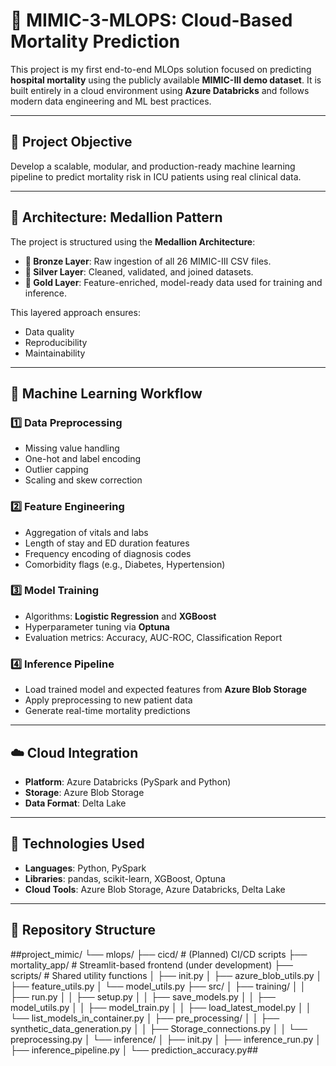 # 🏥 MIMIC-3-MLOPS: Cloud-Based Mortality Prediction

This project is my first end-to-end MLOps solution focused on predicting **hospital mortality** using the publicly available **MIMIC-III demo dataset**. It is built entirely in a cloud environment using **Azure Databricks** and follows modern data engineering and ML best practices.

---

## 📌 Project Objective

Develop a scalable, modular, and production-ready machine learning pipeline to predict mortality risk in ICU patients using real clinical data.

---

## 🧱 Architecture: Medallion Pattern

The project is structured using the **Medallion Architecture**:

- **🥉 Bronze Layer**: Raw ingestion of all 26 MIMIC-III CSV files.
- **🥈 Silver Layer**: Cleaned, validated, and joined datasets.
- **🥇 Gold Layer**: Feature-enriched, model-ready data used for training and inference.

This layered approach ensures:
- Data quality
- Reproducibility
- Maintainability

---

## 🔄 Machine Learning Workflow

### 1️⃣ Data Preprocessing
- Missing value handling
- One-hot and label encoding
- Outlier capping
- Scaling and skew correction

### 2️⃣ Feature Engineering
- Aggregation of vitals and labs
- Length of stay and ED duration features
- Frequency encoding of diagnosis codes
- Comorbidity flags (e.g., Diabetes, Hypertension)

### 3️⃣ Model Training
- Algorithms: **Logistic Regression** and **XGBoost**
- Hyperparameter tuning via **Optuna**
- Evaluation metrics: Accuracy, AUC-ROC, Classification Report

### 4️⃣ Inference Pipeline
- Load trained model and expected features from **Azure Blob Storage**
- Apply preprocessing to new patient data
- Generate real-time mortality predictions

---

## ☁️ Cloud Integration

- **Platform**: Azure Databricks (PySpark and Python)
- **Storage**: Azure Blob Storage
- **Data Format**: Delta Lake

---

## 🧰 Technologies Used

- **Languages**: Python, PySpark
- **Libraries**: pandas, scikit-learn, XGBoost, Optuna
- **Cloud Tools**: Azure Blob Storage, Azure Databricks, Delta Lake

---

## 📁 Repository Structure
##project_mimic/
└── mlops/
├── cicd/                       # (Planned) CI/CD scripts
├── mortality_app/              # Streamlit-based frontend (under development)
├── scripts/                    # Shared utility functions
│   ├── init.py
│   ├── azure_blob_utils.py
│   ├── feature_utils.py
│   └── model_utils.py
├── src/
│   ├── training/
│   │   ├── run.py
│   │   ├── setup.py
│   │   ├── save_models.py
│   │   ├── model_utils.py
│   │   ├── model_train.py
│   │   ├── load_latest_model.py
│   │   └── list_models_in_container.py
│   ├── pre_processing/
│   │   ├── synthetic_data_generation.py
│   │   ├── Storage_connections.py
│   │   └── preprocessing.py
│   └── inference/
│       ├── init.py
│       ├── inference_run.py
│       ├── inference_pipeline.py
│       └── prediction_accuracy.py##

